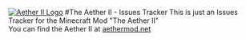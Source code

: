 [![Aether II Logo](http://www.aethermod.net/images/logo.png)](http://www.aethermod.net/)
#The Aether II - Issues Tracker
This is just an Issues Tracker for the Minecraft Mod "The Aether II"  
You can find the Aether II at [aethermod.net](http://www.aethermod.net/)
